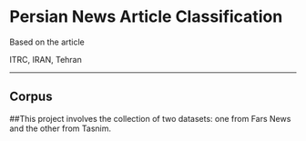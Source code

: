 # Persian News Article Classification
Based on the article

ITRC, IRAN, Tehran

---
Corpus
---

##This project involves the collection of two datasets: one from Fars News and the other from Tasnim.
